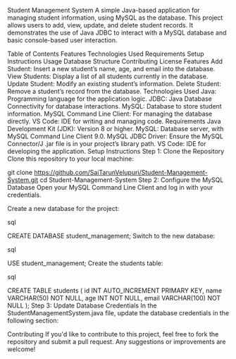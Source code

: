 Student Management System
A simple Java-based application for managing student information, using MySQL as the database. This project allows users to add, view, update, and delete student records. It demonstrates the use of Java JDBC to interact with a MySQL database and basic console-based user interaction.

Table of Contents
Features
Technologies Used
Requirements
Setup Instructions
Usage
Database Structure
Contributing
License
Features
Add Student: Insert a new student’s name, age, and email into the database.
View Students: Display a list of all students currently in the database.
Update Student: Modify an existing student’s information.
Delete Student: Remove a student’s record from the database.
Technologies Used
Java: Programming language for the application logic.
JDBC: Java Database Connectivity for database interactions.
MySQL: Database to store student information.
MySQL Command Line Client: For managing the database directly.
VS Code: IDE for writing and managing code.
Requirements
Java Development Kit (JDK): Version 8 or higher.
MySQL: Database server, with MySQL Command Line Client 9.0.
MySQL JDBC Driver: Ensure the MySQL Connector/J .jar file is in your project’s library path.
VS Code: IDE for developing the application.
Setup Instructions
Step 1: Clone the Repository
Clone this repository to your local machine:



git clone https://github.com/SaiTarunVelupuri/Student-Management-System.git
cd Student-Management-System
Step 2: Configure the MySQL Database
Open your MySQL Command Line Client and log in with your credentials.

Create a new database for the project:

sql

CREATE DATABASE student_management;
Switch to the new database:

sql

USE student_management;
Create the students table:

sql

CREATE TABLE students (
    id INT AUTO_INCREMENT PRIMARY KEY,
    name VARCHAR(50) NOT NULL,
    age INT NOT NULL,
    email VARCHAR(100) NOT NULL
);
Step 3: Update Database Credentials
In the StudentManagementSystem.java file, update the database credentials in the following section:

Contributing
If you'd like to contribute to this project, feel free to fork the repository and submit a pull request. Any suggestions or improvements are welcome!
